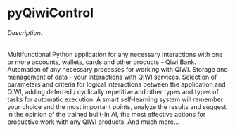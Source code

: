# pyQiwiControl 

###### Description.

Multifunctional Python application for any necessary interactions with one or more accounts, wallets, cards and other products - Qiwi Bank. Automation of any necessary processes for working with QIWI. Storage and management of data - your interactions with QIWI services. Selection of parameters and criteria for logical interactions between the application and QIWI, adding deferred / cyclically repetitive and other types and types of tasks for automatic execution. A smart self-learning system will remember your choice and the most important points, analyze the results and suggest, in the opinion of the trained built-in AI, the most effective actions for productive work with any QIWI products. And much more...

